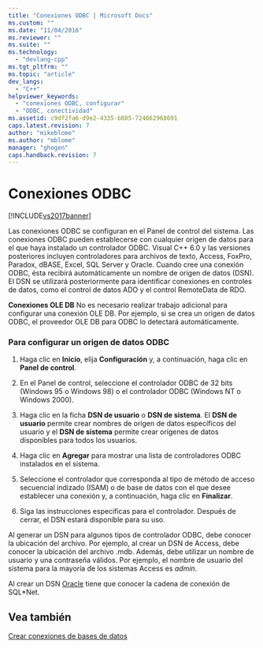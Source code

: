 ```yaml
---
title: "Conexiones ODBC | Microsoft Docs"
ms.custom: ""
ms.date: "11/04/2016"
ms.reviewer: ""
ms.suite: ""
ms.technology: 
  - "devlang-cpp"
ms.tgt_pltfrm: ""
ms.topic: "article"
dev_langs: 
  - "C++"
helpviewer_keywords: 
  - "conexiones ODBC, configurar"
  - "ODBC, conectividad"
ms.assetid: c9df2fa6-d9e2-4335-b885-724662968691
caps.latest.revision: 7
author: "mikeblome"
ms.author: "mblome"
manager: "ghogen"
caps.handback.revision: 7
---
```

# Conexiones ODBC
[!INCLUDE[vs2017banner](../../assembler/inline/includes/vs2017banner.md)]

Las conexiones ODBC se configuran en el Panel de control del sistema.  Las conexiones ODBC pueden establecerse con cualquier origen de datos para el que haya instalado un controlador ODBC.  Visual C\+\+ 6.0 y las versiones posteriores incluyen controladores para archivos de texto, Access, FoxPro, Paradox, dBASE, Excel, SQL Server y Oracle.  Cuando cree una conexión ODBC, ésta recibirá automáticamente un nombre de origen de datos \(DSN\).  El DSN se utilizará posteriormente para identificar conexiones en controles de datos, como el control de datos ADO y el control RemoteData de RDO.  
  
 **Conexiones OLE DB** No es necesario realizar trabajo adicional para configurar una conexión OLE DB.  Por ejemplo, si se crea un origen de datos ODBC, el proveedor OLE DB para ODBC lo detectará automáticamente.  
  
### Para configurar un origen de datos ODBC  
  
1.  Haga clic en **Inicio**, elija **Configuración** y, a continuación, haga clic en **Panel de control**.  
  
2.  En el Panel de control, seleccione el controlador ODBC de 32 bits \(Windows 95 o Windows 98\) o el controlador ODBC \(Windows NT o Windows 2000\).  
  
3.  Haga clic en la ficha **DSN de usuario** o **DSN de sistema**.  El **DSN de usuario** permite crear nombres de origen de datos específicos del usuario y el **DSN de sistema** permite crear orígenes de datos disponibles para todos los usuarios.  
  
4.  Haga clic en **Agregar** para mostrar una lista de controladores ODBC instalados en el sistema.  
  
5.  Seleccione el controlador que corresponda al tipo de método de acceso secuencial indizado \(ISAM\) o de base de datos con el que desee establecer una conexión y, a continuación, haga clic en **Finalizar**.  
  
6.  Siga las instrucciones especificas para el controlador.  Después de cerrar, el DSN estará disponible para su uso.  
  
 Al generar un DSN para algunos tipos de controlador ODBC, debe conocer la ubicación del archivo.  Por ejemplo, al crear un DSN de Access, debe conocer la ubicación del archivo .mdb.  Además, debe utilizar un nombre de usuario y una contraseña válidos.  Por ejemplo, el nombre de usuario del sistema para la mayoría de los sistemas Access es *admin*.  
  
 Al crear un DSN [Oracle](../../data/ado-rdo/oracle-connections.md) tiene que conocer la cadena de conexión de SQL\*Net.  
  
## Vea también  
 [Crear conexiones de bases de datos](../../data/ado-rdo/creating-database-connections.md)